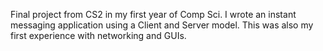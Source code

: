 Final project from CS2 in my first year of Comp Sci. I wrote an instant messaging application using a Client and Server model. This was also my first experience with networking
and GUIs. 
